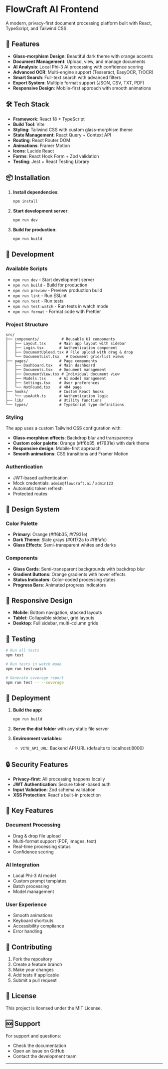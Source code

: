 # FlowCraft AI Frontend

A modern, privacy-first document processing platform built with React, TypeScript, and Tailwind CSS.

## 🚀 Features

- **Glass-morphism Design**: Beautiful dark theme with orange accents
- **Document Management**: Upload, view, and manage documents
- **AI Analysis**: Local Phi-3 AI processing with confidence scoring
- **Advanced OCR**: Multi-engine support (Tesseract, EasyOCR, TrOCR)
- **Smart Search**: Full-text search with advanced filters
- **Export System**: Multiple format support (JSON, CSV, TXT, PDF)
- **Responsive Design**: Mobile-first approach with smooth animations

## 🛠️ Tech Stack

- **Framework**: React 18 + TypeScript
- **Build Tool**: Vite
- **Styling**: Tailwind CSS with custom glass-morphism theme
- **State Management**: React Query + Context API
- **Routing**: React Router DOM
- **Animations**: Framer Motion
- **Icons**: Lucide React
- **Forms**: React Hook Form + Zod validation
- **Testing**: Jest + React Testing Library

## 📦 Installation

1. **Install dependencies**:
   ```bash
   npm install
   ```

2. **Start development server**:
   ```bash
   npm run dev
   ```

3. **Build for production**:
   ```bash
   npm run build
   ```

## 🔧 Development

### Available Scripts

- `npm run dev` - Start development server
- `npm run build` - Build for production
- `npm run preview` - Preview production build
- `npm run lint` - Run ESLint
- `npm run test` - Run tests
- `npm run test:watch` - Run tests in watch mode
- `npm run format` - Format code with Prettier

### Project Structure

```
src/
├── components/          # Reusable UI components
│   ├── Layout.tsx      # Main app layout with sidebar
│   ├── Login.tsx       # Authentication component
│   ├── DocumentUpload.tsx # File upload with drag & drop
│   └── DocumentList.tsx   # Document grid/list views
├── pages/              # Page components
│   ├── Dashboard.tsx   # Main dashboard
│   ├── Documents.tsx   # Document management
│   ├── DocumentView.tsx # Individual document view
│   ├── Models.tsx      # AI model management
│   ├── Settings.tsx    # User preferences
│   └── NotFound.tsx    # 404 page
├── hooks/              # Custom React hooks
│   └── useAuth.ts      # Authentication logic
├── lib/                # Utility functions
└── types/              # TypeScript type definitions
```

### Styling

The app uses a custom Tailwind CSS configuration with:

- **Glass-morphism effects**: Backdrop blur and transparency
- **Custom color palette**: Orange (#ff6b35, #f7931e) with dark theme
- **Responsive design**: Mobile-first approach
- **Smooth animations**: CSS transitions and Framer Motion

### Authentication

- JWT-based authentication
- Mock credentials: `admin@flowcraft.ai` / `admin123`
- Automatic token refresh
- Protected routes

## 🎨 Design System

### Color Palette

- **Primary**: Orange (#ff6b35, #f7931e)
- **Dark Theme**: Slate grays (#0f172a to #f8fafc)
- **Glass Effects**: Semi-transparent whites and darks

### Components

- **Glass Cards**: Semi-transparent backgrounds with backdrop blur
- **Gradient Buttons**: Orange gradients with hover effects
- **Status Indicators**: Color-coded processing states
- **Progress Bars**: Animated progress indicators

## 📱 Responsive Design

- **Mobile**: Bottom navigation, stacked layouts
- **Tablet**: Collapsible sidebar, grid layouts
- **Desktop**: Full sidebar, multi-column grids

## 🧪 Testing

```bash
# Run all tests
npm test

# Run tests in watch mode
npm run test:watch

# Generate coverage report
npm run test -- --coverage
```

## 🚀 Deployment

1. **Build the app**:
   ```bash
   npm run build
   ```

2. **Serve the dist folder** with any static file server

3. **Environment variables**:
   - `VITE_API_URL`: Backend API URL (defaults to localhost:8000)

## 🔒 Security Features

- **Privacy-first**: All processing happens locally
- **JWT Authentication**: Secure token-based auth
- **Input Validation**: Zod schema validation
- **XSS Protection**: React's built-in protection

## 🌟 Key Features

### Document Processing
- Drag & drop file upload
- Multi-format support (PDF, images, text)
- Real-time processing status
- Confidence scoring

### AI Integration
- Local Phi-3 AI model
- Custom prompt templates
- Batch processing
- Model management

### User Experience
- Smooth animations
- Keyboard shortcuts
- Accessibility compliance
- Error handling

## 🤝 Contributing

1. Fork the repository
2. Create a feature branch
3. Make your changes
4. Add tests if applicable
5. Submit a pull request

## 📄 License

This project is licensed under the MIT License.

## 🆘 Support

For support and questions:
- Check the documentation
- Open an issue on GitHub
- Contact the development team

---